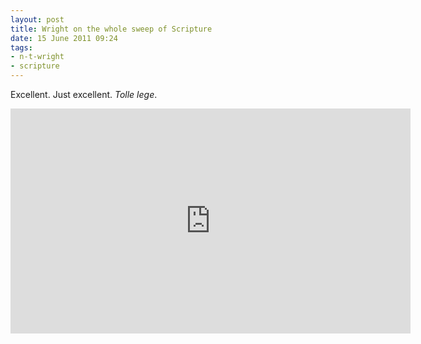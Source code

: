 ```yaml
---
layout: post
title: Wright on the whole sweep of Scripture
date: 15 June 2011 09:24
tags:
- n-t-wright
- scripture
---
```

<p>Excellent. Just excellent.<em> Tolle lege</em>.</p>
<iframe width="640" height="360" frameborder="0" src="http://player.vimeo.com/video/24926085?title=0&amp;byline=0&amp;portrait=0&amp;color=cc6633"></iframe>
